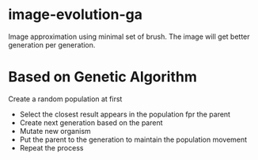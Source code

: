 # image-evolution-ga
Image approximation using minimal set of brush. The image will get better generation per generation.
# Based on Genetic Algorithm
Create a random population at first
* Select the closest result appears in the population fpr the parent
* Create next generation based on the parent
* Mutate new organism
* Put the parent to the generation to maintain the population movement
* Repeat the process
